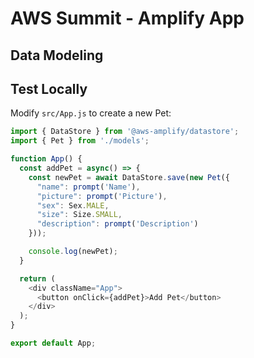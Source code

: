 # AWS Summit - Amplify App

## Data Modeling

## Test Locally

Modify `src/App.js` to create a new Pet:

```javascript
import { DataStore } from '@aws-amplify/datastore';
import { Pet } from './models';

function App() {
  const addPet = async() => {
    const newPet = await DataStore.save(new Pet({
      "name": prompt('Name'),
      "picture": prompt('Picture'),
      "sex": Sex.MALE,
      "size": Size.SMALL,
      "description": prompt('Description')
    }));

    console.log(newPet);
  }

  return (
    <div className="App">
      <button onClick={addPet}>Add Pet</button>
    </div>
  );
}

export default App;
```
